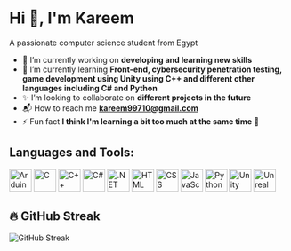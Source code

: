 # Hi 👋, I'm Kareem  
A passionate computer science student from Egypt  

- 🔭 I’m currently working on **developing and learning new skills**  
- 🌱 I’m currently learning **Front-end, cybersecurity penetration testing, game development using Unity using C++ and different other languages including C# and Python**  
- ✨ I’m looking to collaborate on **different projects in the future**  
- 📬 How to reach me **[kareem99710@gmail.com](mailto:kareem99710@gmail.com)**  
- ⚡ Fun fact **I think I'm learning a bit too much at the same time 🤪**  

## Languages and Tools:  
<p align="left">  
  <img src="https://cdn.jsdelivr.net/gh/devicons/devicon/icons/arduino/arduino-original.svg" alt="Arduino" width="40" height="40"/>  
  <img src="https://cdn.jsdelivr.net/gh/devicons/devicon/icons/c/c-original.svg" alt="C" width="40" height="40"/>  
  <img src="https://cdn.jsdelivr.net/gh/devicons/devicon/icons/cplusplus/cplusplus-original.svg" alt="C++" width="40" height="40"/>  
  <img src="https://cdn.jsdelivr.net/gh/devicons/devicon/icons/csharp/csharp-original.svg" alt="C#" width="40" height="40"/>  
  <img src="https://cdn.jsdelivr.net/gh/devicons/devicon/icons/dot-net/dot-net-original.svg" alt=".NET" width="40" height="40"/>  
  <img src="https://cdn.jsdelivr.net/gh/devicons/devicon/icons/html5/html5-original.svg" alt="HTML" width="40" height="40"/>  
  <img src="https://cdn.jsdelivr.net/gh/devicons/devicon/icons/css3/css3-original.svg" alt="CSS" width="40" height="40"/>  
  <img src="https://cdn.jsdelivr.net/gh/devicons/devicon/icons/javascript/javascript-original.svg" alt="JavaScript" width="40" height="40"/>  
  <img src="https://cdn.jsdelivr.net/gh/devicons/devicon/icons/python/python-original.svg" alt="Python" width="40" height="40"/>  
  <img src="https://cdn.jsdelivr.net/gh/devicons/devicon/icons/unity/unity-original.svg" alt="Unity" width="40" height="40"/>  
  <img src="https://cdn.jsdelivr.net/gh/devicons/devicon/icons/unrealengine/unrealengine-original.svg" alt="Unreal Engine" width="40" height="40"/>  
</p>  

## 🔥 GitHub Streak  
![GitHub Streak](https://github-readme-streak-stats.herokuapp.com/?user=KareemH-1&theme=dark&hide_border=true)


